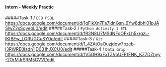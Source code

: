 #### Intern - Weekly Practic

#####Task-1 / `ECB PSQL` https://docs.google.com/document/d/1qFikXn7Fa7ldnGsn_6Yw8dbhl01pJASlwZ2sSgveoL0/edit
#####Task-2 / `Python Activity 1 ETL` https://docs.google.com/document/d/1R3N8Ll7MSdNFoOFxLh5xrgzL-lKtBEw_LORUGCuSY0o/edit
#####Task-3 / `Git` https://docs.google.com/document/d/1_4ZAtOaOuzjdqw7bzeb-l3RWRE0ladn1jD031hJXCU0/edit
#####Task-4 / `Data Grip` https://docs.google.com/document/d/1V5GH9xFxTZVoUFF1FNK_KZ7DZhyy-2OrMJrSRM5GVVI/edit